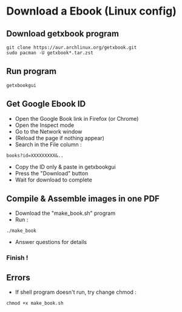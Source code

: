 # Download a Ebook (Linux config)

## Download getxbook program
```
git clone https://aur.archlinux.org/getxbook.git
sudo pacman -U getxbook*.tar.zst
```

## Run program
```
getxbookgui
```

## Get Google Ebook ID
- Open the Google Book link in Firefox (or Chrome)
- Open the Inspect mode
- Go to the Network window
- (Reload the page if nothing appear)
- Search in the File column :
```
books?id=XXXXXXXXX&..
```
- Copy the ID only & paste in getxbookgui
- Press the "Download" button
- Wait for download to complete

## Compile & Assemble images in one PDF
- Download the "make_book.sh" program
- Run :
```
./make_book
```
- Answer questions for details

### Finish !

## Errors
- If shell program doesn't run, try change chmod :
```
chmod +x make_book.sh
```

